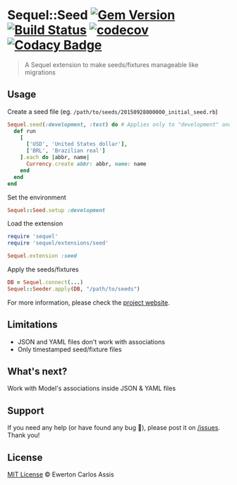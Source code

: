 # Sequel::Seed [![Gem Version](https://badge.fury.io/rb/sequel-seed.svg)](http://badge.fury.io/rb/sequel-seed) [![Build Status](https://travis-ci.org/earaujoassis/sequel-seed.svg?branch=master)](https://travis-ci.org/earaujoassis/sequel-seed) [![codecov](https://codecov.io/gh/earaujoassis/sequel-seed/branch/master/graph/badge.svg)](https://codecov.io/gh/earaujoassis/sequel-seed) [![Codacy Badge](https://api.codacy.com/project/badge/Grade/44395ec4d60f487586107bb81b0d2910)](https://www.codacy.com/app/earaujoassis/sequel-seed?utm_source=github.com&amp;utm_medium=referral&amp;utm_content=earaujoassis/sequel-seed&amp;utm_campaign=Badge_Grade)

> A Sequel extension to make seeds/fixtures manageable like migrations

## Usage

Create a seed file (eg. `/path/to/seeds/20150928000000_initial_seed.rb`)

```rb
Sequel.seed(:development, :test) do # Applies only to "development" and "test" environments
  def run
    [
      ['USD', 'United States dollar'],
      ['BRL', 'Brazilian real']
    ].each do |abbr, name|
      Currency.create abbr: abbr, name: name
    end
  end
end
```

Set the environment

```rb
Sequel::Seed.setup :development
```

Load the extension

```rb
require 'sequel'
require 'sequel/extensions/seed'

Sequel.extension :seed
```

Apply the seeds/fixtures

```rb
DB = Sequel.connect(...)
Sequel::Seeder.apply(DB, "/path/to/seeds")
```

For more information, please check the [project website](//earaujoassis.github.io/sequel-seed/).

## Limitations

- JSON and YAML files don't work with associations
- Only timestamped seed/fixture files

## What's next?

Work with Model's associations inside JSON &amp; YAML files

## Support

If you need any help (or have found any bug &#x1f41e;), please post it on
[/issues](//github.com/earaujoassis/sequel-seed/issues). Thank you!

## License

[MIT License](http://earaujoassis.mit-license.org/) &copy; Ewerton Carlos Assis
